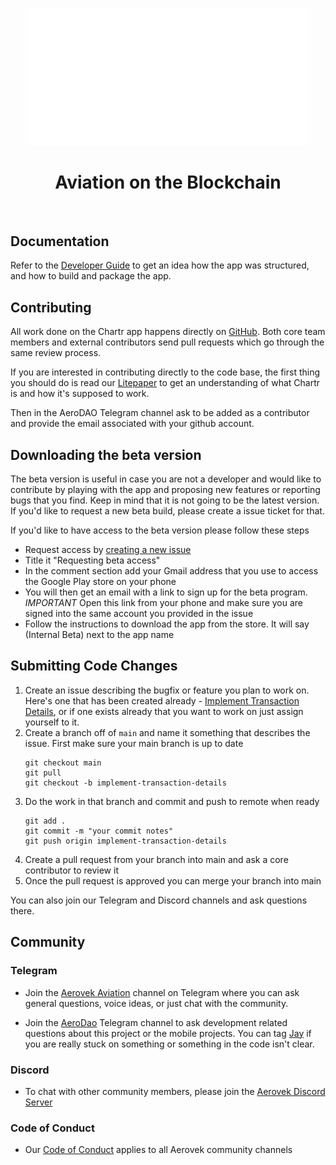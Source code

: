 <p align="center">
<img width="450" src="./docs/images/chartr_logo.png?raw=true" alt="Chartr logo">
</p>

<h1 align="center">
Aviation on the Blockchain
</h1>
<br />

## Documentation

Refer to the [Developer Guide](./docs/DEVELOPER_GUIDE.md) to get an idea how the app was structured, and how to build and package the app.

## Contributing

All work done on the Chartr app happens directly on [GitHub](https://github.com/AerovekCommunity/Chartr.Android). Both core team members and external contributors send pull requests which go through the same review process.

If you are interested in contributing directly to the code base, the first thing you should do is read our [Litepaper](https://github.com/AerovekCommunity/litepaper) to get an understanding of what Chartr is and how it's supposed to work. 

Then in the AeroDAO Telegram channel ask to be added as a contributor and provide the email associated with your github account.

## Downloading the beta version
The beta version is useful in case you are not a developer and would like to contribute by playing with the app and proposing new features or reporting bugs that you find. 
Keep in mind that it is not going to be the latest version. If you'd like to request a new beta build, please create a issue ticket for that.

If you'd like to have access to the beta version please follow these steps

- Request access by [creating a new issue](https://github.com/AerovekCommunity/Chartr.Android/issues/new)
- Title it "Requesting beta access"
- In the comment section add your Gmail address that you use to access the Google Play store on your phone
- You will then get an email with a link to sign up for the beta program. *IMPORTANT* Open this link from your phone and make sure you are signed into the same account you provided in the issue
- Follow the instructions to download the app from the store. It will say (Internal Beta) next to the app name


## **Submitting Code Changes**
1. Create an issue describing the bugfix or feature you plan to work on. Here's one that has been created already - [Implement Transaction Details](https://github.com/AerovekCommunity/Chartr.Android/issues/1), or if one exists already that you want to work on just assign yourself to it.
2. Create a branch off of `main` and name it something that describes the issue. First make sure your main branch is up to date
    ```
    git checkout main
    git pull
    git checkout -b implement-transaction-details
    ```
3. Do the work in that branch and commit and push to remote when ready
    ```
    git add . 
    git commit -m "your commit notes"
    git push origin implement-transaction-details
    ```
4. Create a pull request from your branch into main and ask a core contributor to review it
5. Once the pull request is approved you can merge your branch into main

You can also join our Telegram and Discord channels and ask questions there. 

## Community
### Telegram

* Join the [Aerovek Aviation](https://t.me/aerovekviation) channel on Telegram where you can ask general questions, voice ideas, or just chat with the community.

* Join the [AeroDao](https://t.me/AeroDao) Telegram channel to ask development related questions about this project or the mobile projects. You can tag [Jay](https://t.me/prolowfile) if you are really stuck on something or something in the code isn't clear.

### Discord
* To chat with other community members, please join the [Aerovek Discord Server](https://discord.gg/PfwEt3YUKM) 

### Code of Conduct
* Our [Code of Conduct](./docs/CODE_OF_CONDUCT.md) applies to all Aerovek community channels

